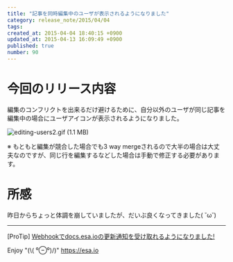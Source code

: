 ```yaml
---
title: "記事を同時編集中のユーザが表示されるようになりました"
category: release_note/2015/04/04
tags: 
created_at: 2015-04-04 18:40:15 +0900
updated_at: 2015-04-13 16:09:49 +0900
published: true
number: 90
---
```


# 今回のリリース内容

編集のコンフリクトを出来るだけ避けるために、自分以外のユーザが同じ記事を編集中の場合にユーザアイコンが表示されるようになりました。

![editing-users2.gif (1.1 MB)](https://img.esa.io/uploads/production/attachments/105/2015/04/04/1/4756c8ef-398c-4487-98ae-110977457537.gif)

※ もともと編集が競合した場合でも3 way mergeされるので大半の場合は大丈夫なのですが、同じ行を編集するなどした場合は手動で修正する必要があります。

# 所感
昨日からちょっと体調を崩していましたが、だいぶ良くなってきました( ˘ω˘)


---
[ProTip] [Webhookでdocs.esa.ioの更新通知を受け取れるようになりました!](/posts/73) 

Enjoy "(\\( ⁰⊖⁰)/)"
https://esa.io

